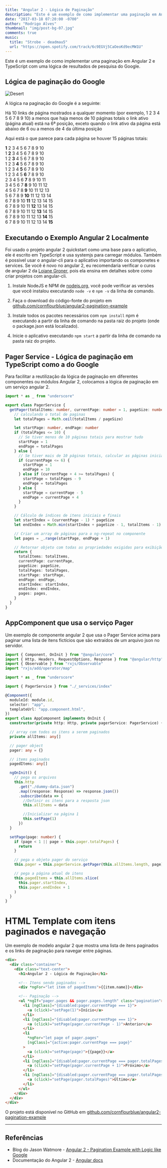 ```yaml
---
title: "Angular 2 - Lógica de Paginação"
description: "Este é um exemplo de como implementar uma paginação em Angular 2 com uma lógica como a do Google."
date: "2017-03-18 07:20:00 -0700"
author: "Rodrigo Alves"
thumbnail: "img/post-bg-07.jpg"
comments: true
music:
  title: "Strobe - deadmau5"
  url: "https://open.spotify.com/track/6c9EGVj5CaOeoKd9ecMW1U"
---
```


Este é um exemplo de como implementar uma paginação em Angular 2 e TypeScript com uma lógica de resultados de pesquisa do Google.

## Lógica de paginação do Google

![Desert](/assets/img/post-bg-07.jpg)

A lógica na paginação do Google é a seguinte:

Há 10 links de página mostrados a qualquer momento (por exemplo, 1 2 3 4 5 6 7 8 9 10) a menos que haja menos de 10 páginas totais
o link ativo (página atual) está na 6ª posição, exceto quando o link ativo da página está abaixo de 6 ou a menos de 4 da última posição

Aqui está o que parece para cada página se houver 15 páginas totais:

<div class="grid-angular-pag">
    <div>
        <span>
            <strong>1</strong>
        </span>
        <span>2</span>
        <span>3</span>
        <span>4</span>
        <span>5</span>
        <span>6</span>
        <span>7</span>
        <span>8</span>
        <span>9</span>
        <span>10</span>
    </div>
    <div>
        <span>1</span>
        <span>
            <strong>2</strong>
        </span>
        <span>3</span>
        <span>4</span>
        <span>5</span>
        <span>6</span>
        <span>7</span>
        <span>8</span>
        <span>9</span>
        <span>10</span>
    </div>
    <div>
        <span>1</span>
        <span>2</span>
        <span>
            <strong>3</strong>
        </span>
        <span>4</span>
        <span>5</span>
        <span>6</span>
        <span>7</span>
        <span>8</span>
        <span>9</span>
        <span>10</span>
    </div>
    <div>
        <span>1</span>
        <span>2</span>
        <span>3</span>
        <span>
            <strong>4</strong>
        </span>
        <span>5</span>
        <span>6</span>
        <span>7</span>
        <span>8</span>
        <span>9</span>
        <span>10</span>    
    </div>
    <div>
        <span>1</span>
        <span>2</span>
        <span>3</span>
        <span>4</span>
        <span>
            <strong>5</strong>
        </span>
        <span>6</span>
        <span>7</span>
        <span>8</span>
        <span>9</span>
        <span>10</span>    
    </div>
    <div>
        <span>1</span>
        <span>2</span>
        <span>3</span>
        <span>4</span>
        <span>5</span>
        <span>
            <strong>6</strong>
        </span>
        <span>7</span>
        <span>8</span>
        <span>9</span>
        <span>10</span>
    </div>
    <div>
        <span>2</span>
        <span>3</span>
        <span>4</span>
        <span>5</span>
        <span>6</span>
        <span>
            <strong>7</strong>
        </span>
        <span>8</span>
        <span>9</span>
        <span>10</span>
        <span>11</span>
    </div>
    <div>
        <span>3</span>
        <span>4</span>
        <span>5</span>
        <span>6</span>
        <span>7</span>
        <span>
            <strong>8</strong>
        </span>
        <span>9</span>
        <span>10</span>
        <span>11</span>
        <span>12</span>
    </div>
    <div>
        <span>4</span>
        <span>5</span>
        <span>6</span>
        <span>7</span>
        <span>8</span>
        <span>
            <strong>9</strong>
        </span>
        <span>10</span>
        <span>11</span>
        <span>12</span>
        <span>13</span>
    </div>
    <div>
        <span>5</span>
        <span>6</span>
        <span>7</span>
        <span>8</span>
        <span>9</span>
        <span>
            <strong>10</strong>
        </span>
        <span>11</span>
        <span>12</span>
        <span>13</span>
        <span>14</span>
    </div>
    <div>
        <span>6</span>
        <span>7</span>
        <span>8</span>
        <span>9</span>
        <span>10</span>
        <span>
            <strong>11</strong>
        </span>
        <span>12</span>
        <span>13</span>
        <span>14</span>
        <span>15</span>
    </div>
    <div>
        <span>6</span>
        <span>7</span>
        <span>8</span>
        <span>9</span>
        <span>10</span>
        <span>11</span>
        <span>
            <strong>12</strong>
        </span>
        <span>13</span>
        <span>14</span>
        <span>15</span>
    </div>
    <div>
        <span>6</span>
        <span>7</span>
        <span>8</span>
        <span>9</span>
        <span>10</span>
        <span>11</span>
        <span>12</span>
        <span>
            <strong>13</strong>
        </span>
        <span>14</span>
        <span>15</span>
    </div>
    <div>
        <span>6</span>
        <span>7</span>
        <span>8</span>
        <span>9</span>
        <span>10</span>
        <span>11</span>
        <span>12</span>
        <span>13</span>
        <span>
            <strong>14</strong>
        </span>
        <span>15</span>
    </div>
    <div>
        <span>6</span>
        <span>7</span>
        <span>8</span>
        <span>9</span>
        <span>10</span>
        <span>11</span>
        <span>12</span>
        <span>13</span>
        <span>14</span>
        <span>
            <strong>15</strong>
        </span>
    </div>
</div>

## Executando o Exemplo Angular 2 Localmente

Foi usado o projeto angular 2 quickstart como uma base para o aplicativo, ele é escrito em TypeScript e usa systemjs para carregar módulos. Também é possivel usar o angular-cli para o aplicativo importando os componetes e services. Se você é novo no angular 2, eu recomendaria verificar o curos de angular 2 da [Loiane Groner](https://www.youtube.com/playlist?list=PLGxZ4Rq3BOBoSRcKWEdQACbUCNWLczg2G), pois ela ensina em detalhes sobre como criar projetos com angular-cli.

1. Instale NodeJS e NPM de [nodejs.org](https://nodejs.org/en/download/), você pode verificar as versões que você instalou executando `node -v` e `npm -v` da linha de comando.

1. Faça o download do código-fonte do projeto em [github.com/cornflourblue/angular2-pagination-example](https://github.com/cornflourblue/angular2-pagination-example)

1. Instale todos os pacotes necessários com `npm install` npm é executando a partir da linha de comando na pasta raiz do projeto (onde o package.json está localizado).

1. Inicie o aplicativo executando `npm start` a partir da linha de comando na pasta raiz do projeto.

## Pager Service - Lógica de paginação em TypeScript como a do Google

Para facilitar a reutilização da lógica de paginação em diferentes componentes ou módulos Angular 2, colocamos a lógica de paginação em um serviço angular 2.

```typescript
import * as _ from "underscore"

export class PagerService {
  getPager(totalItems: number, currentPage: number = 1, pageSize: number = 10) {
    // calculando o total de paginas
    let totalPages = Math.ceil(totalItems / pageSize)

    let startPage: number, endPage: number
    if (totalPages <= 10) {
      // Se tiver menos de 10 páginas totais para mostrar tudo
      startPage = 1
      endPage = totalPages
    } else {
      // Se tiver mais de 10 páginas totais, calcular as páginas inicial e final
      if (currentPage <= 6) {
        startPage = 1
        endPage = 10
      } else if (currentPage + 4 >= totalPages) {
        startPage = totalPages - 9
        endPage = totalPages
      } else {
        startPage = currentPage - 5
        endPage = currentPage + 4
      }
    }

    // Cálculo de índices de itens iniciais e finais
    let startIndex = (currentPage - 1) * pageSize
    let endIndex = Math.min(startIndex + pageSize - 1, totalItems - 1)

    // Criar um array de páginas para o ng-repeat no componente
    let pages = _.range(startPage, endPage + 1)

    // Retornar objeto com todas as propriedades exigidas para exibição
    return {
      totalItems: totalItems,
      currentPage: currentPage,
      pageSize: pageSize,
      totalPages: totalPages,
      startPage: startPage,
      endPage: endPage,
      startIndex: startIndex,
      endIndex: endIndex,
      pages: pages,
    }
  }
}
```

## AppComponent que usa o serviço Pager

Um exemplo de componente angular 2 que usa o Pager Service acima para paginar uma lista de itens fictícios que são extraídos de um arquivo json no servidor.

```typescript
import { Component, OnInit } from "@angular/core"
import { Http, Headers, RequestOptions, Response } from "@angular/http"
import { Observable } from "rxjs/Observable"
import "rxjs/add/operator/map"

import * as _ from "underscore"

import { PagerService } from "./_services/index"

@Component({
  moduleId: module.id,
  selector: "app",
  templateUrl: "app.component.html",
})
export class AppComponent implements OnInit {
  constructor(private http: Http, private pagerService: PagerService) {}

  // array com todos os itens a serem paginados
  private allItems: any[]

  // pager object
  pager: any = {}

  // items paginados
  pagedItems: any[]

  ngOnInit() {
    // pega os arquivos
    this.http
      .get("./dummy-data.json")
      .map((response: Response) => response.json())
      .subscribe(data => {
        //Definir os itens para a resposta json
        this.allItems = data

        //Inicializar na página 1
        this.setPage(1)
      })
  }

  setPage(page: number) {
    if (page < 1 || page > this.pager.totalPages) {
      return
    }

    // pega o objeto pager do serviço
    this.pager = this.pagerService.getPager(this.allItems.length, page)

    // pega a página atual de itens
    this.pagedItems = this.allItems.slice(
      this.pager.startIndex,
      this.pager.endIndex + 1
    )
  }
}
```

# HTML Template com itens paginados e navegação

Um exemplo de modelo angular 2 que mostra uma lista de itens paginados e os links de paginação para navegar entre páginas.

```html
<div>
  <div class="container">
    <div class="text-center">
      <h1>Angular 2 - Lógica de Paginação</h1>

      <!-- Itens sendo paginados -->
      <div *ngFor="let item of pagedItems">{{item.name}}</div>

      <!-- Paginação -->
      <ul *ngIf="pager.pages && pager.pages.length" class="pagination">
        <li [ngClass]="{disabled:pager.currentPage === 1}">
          <a (click)="setPage(1)">Início</a>
        </li>
        <li [ngClass]="{disabled:pager.currentPage === 1}">
          <a (click)="setPage(pager.currentPage - 1)">Anterior</a>
        </li>
        <li
          *ngFor="let page of pager.pages"
          [ngClass]="{active:pager.currentPage === page}"
        >
          <a (click)="setPage(page)">{{page}}</a>
        </li>
        <li [ngClass]="{disabled:pager.currentPage === pager.totalPages}">
          <a (click)="setPage(pager.currentPage + 1)">Próximo</a>
        </li>
        <li [ngClass]="{disabled:pager.currentPage === pager.totalPages}">
          <a (click)="setPage(pager.totalPages)">Último</a>
        </li>
      </ul>
    </div>
  </div>
</div>
```

O projeto está disponível no GitHub em [github.com/cornflourblue/angular2-pagination-example](https://github.com/cornflourblue/angular2-pagination-example)

---

## Referências

- Blog do Jason Watmore - [Angular 2 - Pagination Example with Logic like Google](http://jasonwatmore.com/post/2016/08/23/angular-2-pagination-example-with-logic-like-google)
- Documentação do Angular 2 - [Angular docs](https://angular.io/docs/ts/latest/)
